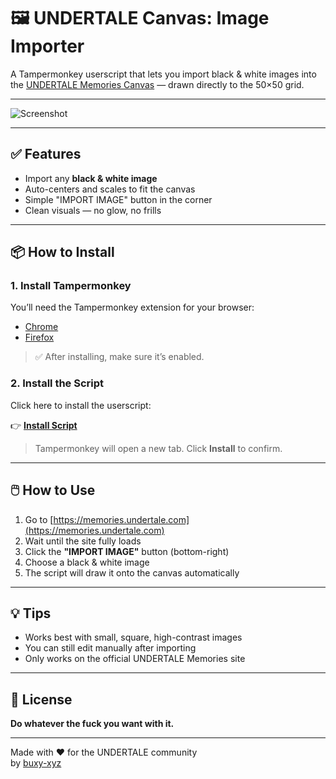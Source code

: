 # 🖼️ UNDERTALE Canvas: Image Importer

A Tampermonkey userscript that lets you import black & white images into the [UNDERTALE Memories Canvas](https://memories.undertale.com/) — drawn directly to the 50×50 grid.

---

![Screenshot](https://i.imgur.com/MjXDSpO.png)

---

## ✅ Features

- Import any **black & white image**
- Auto-centers and scales to fit the canvas
- Simple "IMPORT IMAGE" button in the corner
- Clean visuals — no glow, no frills

---

## 📦 How to Install

### 1. Install Tampermonkey

You’ll need the Tampermonkey extension for your browser:

- [Chrome](https://chrome.google.com/webstore/detail/tampermonkey/dhdgffkkebhmkfjojejmpbldmpobfkfo)  
- [Firefox](https://addons.mozilla.org/firefox/addon/tampermonkey/)

> ✅ After installing, make sure it’s enabled.

### 2. Install the Script

Click here to install the userscript:

👉 [**Install Script**](https://raw.githubusercontent.com/buxy-xyz/utale-image-to-pixel/refs/heads/main/utale_image-to-pixel.js)

> Tampermonkey will open a new tab. Click **Install** to confirm.

---

## 🖱️ How to Use

1. Go to [https://memories.undertale.com](https://memories.undertale.com)  
2. Wait until the site fully loads  
3. Click the **"IMPORT IMAGE"** button (bottom-right)  
4. Choose a black & white image  
5. The script will draw it onto the canvas automatically

---

## 💡 Tips

- Works best with small, square, high-contrast images  
- You can still edit manually after importing  
- Only works on the official UNDERTALE Memories site

---

## 🧾 License

**Do whatever the fuck you want with it.**

---

Made with ❤️ for the UNDERTALE community  
by [buxy-xyz](https://github.com/buxy-xyz)
